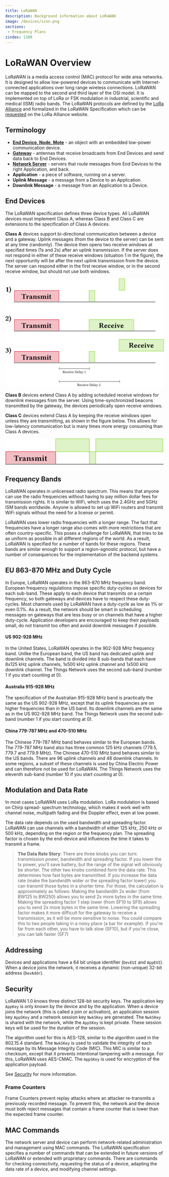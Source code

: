 ```yaml
---
title: LoRaWAN
description: Background information about LoRaWAN
image: /devices/icon.png
sections:
 - Frequency Plans
zindex: 1100
---
```


# LoRaWAN Overview

LoRaWAN is a media access control (MAC) protocol for wide area networks. It is designed to allow low-powered devices to communicate with Internet-connected applications over long range wireless connections. LoRaWAN can be mapped to the second and third layer of the OSI model. It is implemented on top of LoRa or FSK modulation in industrial, scientific and medical (ISM) radio bands. The LoRaWAN protocols are defined by the [LoRa Alliance](https://www.lora-alliance.org/) and formalized in the LoRaWAN Specification which can be [requested](https://www.lora-alliance.org/lorawan-for-developers) on the LoRa Alliance website. 

## Terminology

* **[End Device, Node, Mote](../devices/index.md)** - an object with an embedded low-power communication device.
* **[Gateway](../gateways/index.md)** - antennas that receive broadcasts from End Devices and send data back to End Devices.
* **[Network Server](../network/index.md)** - servers that route messages from End Devices to the right Application, and back.
* **Application** - a piece of software, running on a server.
* **Uplink Message** - a message from a Device to an Application.
* **Downlink Message** - a message from an Application to a Device.

## End Devices

The LoRaWAN specification defines three device types. All LoRaWAN devices must implement Class A, whereas Class B and Class C are extensions to the specification of Class A devices.

**Class A** devices support bi-directional communication between a device and a gateway. Uplink messages (from the device to the server) can be sent at any time (randomly). The device then opens two receive windows at specified times (1s and 2s) after an uplink transmission. If the server does not respond in either of these receive windows (situation 1 in the figure), the next opportunity will be after the next uplink transmission from the device. The server can respond either in the first receive window, or in the second receive window, but should not use both windows.

![Class A Receive Windows](rx-window.png)


**Class B** devices extend Class A by adding scheduled receive windows for downlink messages from the server. Using time-synchronized beacons transmitted by the gateway, the devices periodically open receive windows.

**Class C** devices extend Class A by keeping the receive windows open unless they are transmitting, as shown in the figure below. This allows for low-latency communication but is many times more energy consuming than Class A devices.

![Class C Receive Windows](rx-class-c.png)

## Frequency Bands

LoRaWAN operates in unlicensed radio spectrum. This means that anyone can use the radio frequencies without having to pay million dollar fees for transmission rights. It is similar to WiFi, which uses the 2.4GHz and 5GHz ISM bands worldwide. Anyone is allowed to set up WiFi routers and transmit WiFi signals without the need for a license or permit.

LoRaWAN uses lower radio frequencies with a longer range. The fact that frequencies have a longer range also comes with more restrictions that are often country-specific. This poses a challenge for LoRaWAN, that tries to be as uniform as possible in all different regions of the world. As a result, LoRaWAN is specified for a number of bands for these regions. These bands are similar enough to support a region-agnostic protocol, but have a number of consequences for the implementation of the backend systems.

## EU 863-870 MHz and Duty Cycle

In Europe, LoRaWAN operates in the 863-870 MHz frequency band. European frequency regulations impose specific duty-cycles on devices for each sub-band. These apply to each device that transmits on a certain frequency, so both gateways and devices have to respect these duty-cycles. Most channels used by LoRaWAN have a duty-cycle as low as 1% or even 0.1%. As a result, the network should be smart in scheduling messages on gateways that are less busy or on channels that have a higher duty-cycle. Application developers are encouraged to keep their payloads small, do not transmit too often and avoid downlink messages if possible.

#### US 902-928 MHz

In the United States, LoRaWAN operates in the 902-928 MHz frequency band. Unlike the European band, the US band has dedicated uplink and downlink channels. The band is divided into 8 sub-bands that each have 8x125 kHz uplink channels, 1x500 kHz uplink channel and 1x500 kHz downlink channel. The Things Network uses the second sub-band (number 1 if you start counting at 0).

#### Australia 915-928 MHz

The specification of the Australian 915-928 MHz band is practically the same as the US 902-928 MHz, except that its uplink frequencies are on higher frequencies than in the US band. Its downlink channels are the same as in the US 902-928 MHz band. The Things Network uses the second sub-band (number 1 if you start counting at 0).

#### China 779-787 MHz and 470-510 MHz

The Chinese 779-787 MHz band behaves similar to the European bands. The 779-787 MHz band also has three common 125 kHz channels (779.5, 779.7 and 779.9 MHz). The Chinese 470-510 MHz band behaves similar to the US bands. There are 96 uplink channels and 48 downlink channels. In some regions, a subset of these channels is used by China Electric Power and can therefore not be used for LoRaWAN. The Things Network uses the eleventh sub-band (number 10 if you start counting at 0).

## Modulation and Data Rate

In most cases LoRaWAN uses LoRa modulation. LoRa modulation is based on Chirp spread- spectrum technology, which makes it work well with channel noise, multipath fading and the Doppler effect, even at low power.

The data rate depends on the used bandwidth and spreading factor. LoRaWAN can use channels with a bandwidth of either 125 kHz, 250 kHz or 500 kHz, depending on the region or the frequency plan. The spreading factor is chosen by the end-device and influences the time it takes to transmit a frame.

> **The Data Rate Story**: There are three knobs you can turn: transmission power, bandwidth and spreading factor. If you lower the tx power, you'll save battery, but the range of the signal will obviously be shorter. The other two knobs combined form the data rate. This determines how fast bytes are transmitted. If you increase the data rate (make the bandwidth wider or the spreading factor lower) you can transmit those bytes in a shorter time. For those, the calculation is approximately as follows: Making the bandwidth 2x wider (from BW125 to BW250) allows you to send 2x more bytes in the same time. Making the spreading factor 1 step lower (from SF10 to SF9) allows you to send 2x more bytes in the same time. Lowering the spreading factor makes it more difficult for the gateway to receive a transmission, as it will be more sensitive to noise. You could compare this to two people taking in a noisy place (a bar for example). If you're far from each other, you have to talk slow (SF10), but if you're close, you can talk faster (SF7)

## Addressing

Devices and applications have a 64 bit unique identifier (`DevEUI` and `AppEUI`). When a device joins the network, it receives a dynamic (non-unique) 32-bit address (`DevAddr`). 

## Security

LoRaWAN 1.0 knows three distinct 128-bit security keys. The application key `AppKey` is only known by the device and by the application. When a device joins the network (this is called a join or activation), an application session key `AppSKey` and a network session key `NwkSKey` are generated. The `NwkSKey` is shared with the network, while the `AppSKey` is kept private. These session keys will be used for the duration of the session.

The algorithm used for this is AES-128, similar to the algorithm used in the 802.15.4 standard. The `NwkSKey` is used to validate the integrity of each message by its Message Integrity Code (MIC). This MIC is similar to a checksum, except that it prevents intentional tampering with a message. For this, LoRaWAN uses AES-CMAC. The `AppSKey` is used for encryption of the application payload.

See [Security](security.md) for more information.

### Frame Counters

Frame Counters prevent replay attacks where an attacker re-transmits a previously recorded message. To prevent this, the network and the device must both reject messages that contain a frame counter that is lower than the expected frame counter.

## MAC Commands

The network server and device can perform network-related administration and management using MAC commands. The LoRaWAN specification specifies a number of commands that can be extended in future versions of LoRaWAN or extended with proprietary commands. There are commands for checking connectivity, requesting the status of a device, adapting the data rate of a device, and modifying channel settings.

